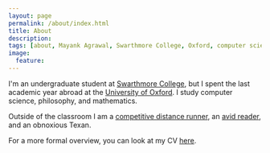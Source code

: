 ```yaml
---
layout: page
permalink: /about/index.html
title: About
description: 
tags: [about, Mayank Agrawal, Swarthmore College, Oxford, computer science, philosophy, mathematics, Mayank, Agrawal]
image:
  feature: 
---
```

I'm an undergraduate student at [Swarthmore College](http://www.swarthmore.edu/), but I spent the last academic year abroad at the [University of Oxford](http://www.ox.ac.uk/). I study computer science, philosophy, and mathematics. 

Outside of the classroom I am a [competitive distance runner](https://www.tfrrs.org/athletes/4985618.html), an [avid reader](/books), and an obnoxious Texan.

For a more formal overview, you can look at my CV [here](/assets/docs/cvAgrawal.pdf).






